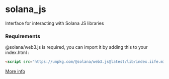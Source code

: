 # solana_js

Interface for interacting with Solana JS libraries

### Requirements

@solana/web3.js is required, you can import it by adding this to your index.html :

```html
<script src="https://unpkg.com/@solana/web3.js@latest/lib/index.iife.min.js"></script>
```

[More info](https://solana-labs.github.io/solana-web3.js/)